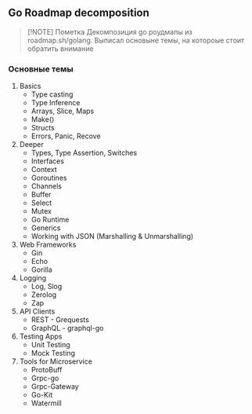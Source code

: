 ## Go Roadmap decomposition

> [!NOTE] Пометка
> Декомпозиция go роудмапы из roadmap.sh/golang. Выписал основыне темы, на котороые стоит обратить внимание

### Основные темы

1. Basics
	- Type casting
	- Type Inference
	- Arrays, Slice, Maps
	- Make()
	- Structs
	- Errors, Panic, Recove
2. Deeper
	- Types, Type Assertion, Switches
	- Interfaces
	- Context
	- Goroutines
	- Channels
	- Buffer
	- Select
	- Mutex
	- Go Runtime
	- Generics
	- Working with JSON (Marshalling & Unmarshalling)
3. Web Frameworks
	- Gin
	- Echo
	- Gorilla
4. Logging
	- Log, Slog
	- Zerolog
	- Zap
5. API Clients
	- REST - Grequests
	- GraphQL - graphql-go
6. Testing Apps
	- Unit Testing
	- Mock Testing
7. Tools for Microservice
	- ProtoBuff
	- Grpc-go
	- Grpc-Gateway
	- Go-Kit
	- Watermill
